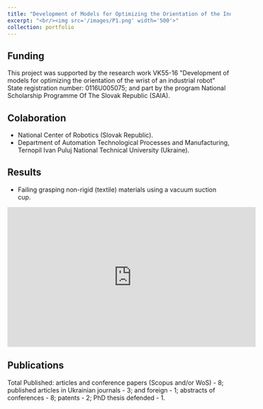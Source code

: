 ```yaml
---
title: "Development of Models for Optimizing the Orientation of the Industrial Robot Brush"
excerpt: "<br/><img src='/images/P1.png' width='500'>"
collection: portfolio
---
```

## Funding
This project was supported by the research work VK55-16 "Development of models for optimizing the orientation of the wrist of an industrial robot" State registration number: 0116U005075; and part by the program National Scholarship Programme Of The Slovak Republic (SAIA).

## Colaboration
* National Center of Robotics (Slovak Republic).
* Department of Automation Technological Processes and Manufacturing, Ternopil Ivan Puluj National Technical University (Ukraine).

## Results


* Failing grasping non-rigid (textile) materials using a vacuum suction cup.
<iframe width="560" height="315" src="https://youtu.be/IG_sIPefblQ" title="YouTube video player" frameborder="0" allow="accelerometer; autoplay; clipboard-write; encrypted-media; gyroscope; picture-in-picture" allowfullscreen></iframe>


## Publications
Total Published: articles and conference papers (Scopus and/or WoS) - 8; published articles in Ukrainian journals - 3; and foreign - 1; abstracts of conferences - 8; patents - 2; PhD thesis defended - 1.
